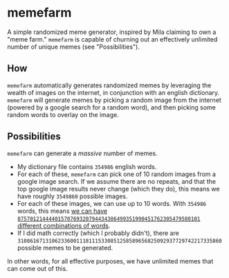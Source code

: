 # memefarm
A simple randomized meme generator, inspired by Mila claiming to own a "meme farm." `memefarm` is capable of churning out an effectively unlimited number of unique memes (see "Possibilities").

## How

`memefarm` automatically generates randomized memes by
leveraging the wealth of images on the internet, in conjunction with an english
dictionary. `memefarm` will generate memes by picking a random image from the internet
(powered by a google search for a random word), and then picking some random
words to overlay on the image.

## Possibilities

`memefarm` can generate a *massive* number of memes.
- My dictionary file contains `354986` english words.
- For each of these, `memefarm` can pick one of 10 random images from a google image search. If we assume there are no repeats, and that the top google image results never change (which they do), this means we have roughly `3549860` possible images.
- For each of these images, we can use up to 10 words. With `354986` words, this means [we can have `87570121444401570769320794434386499351990451762305479580101` different combinations of words](http://www.wolframalpha.com/input/?i=sum+C(3549860%2Bi-1,+i),+i%3D0+to+10).
- If I did math correctly (which I probably didn't), there are `310861671310623360011181115330851258589656825092937729742217335860` possible memes to be generated.

In other words, for all effective purposes, we have unlimited memes that can come out of this.
